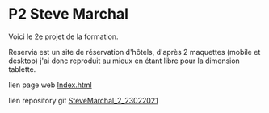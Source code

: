 # P2 Steve Marchal

Voici le 2e projet de la formation.

Reservia est un site de réservation d'hôtels, d'après 2 maquettes (mobile et desktop) j'ai donc reproduit au mieux en étant libre pour la dimension tablette.


lien page web [Index.html]( https://matou88.github.io/SteveMarchal_2_23022021/)

lien repository git [SteveMarchal_2_23022021](https://github.com/Matou88/SteveMarchal_2_23022021)